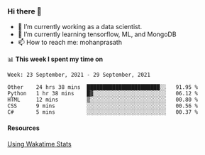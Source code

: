 ### Hi there 👋

- 🔭 I’m currently working as a data scientist.
- 🌱 I’m currently learning tensorflow, ML, and MongoDB
- 📫 How to reach me: mohanprasath

📊 **This week I spent my time on**
<!--START_SECTION:waka-->
```text
Week: 23 September, 2021 - 29 September, 2021

Other    24 hrs 38 mins  ███████████████████████░░   91.95 % 
Python   1 hr 38 mins    █▓░░░░░░░░░░░░░░░░░░░░░░░   06.12 % 
HTML     12 mins         ▒░░░░░░░░░░░░░░░░░░░░░░░░   00.80 % 
CSS      9 mins          ░░░░░░░░░░░░░░░░░░░░░░░░░   00.56 % 
C#       5 mins          ░░░░░░░░░░░░░░░░░░░░░░░░░   00.37 % 
```
<!--END_SECTION:waka-->

#### Resources
[Using Wakatime Stats](https://github.com/marketplace/actions/waka-readme)
